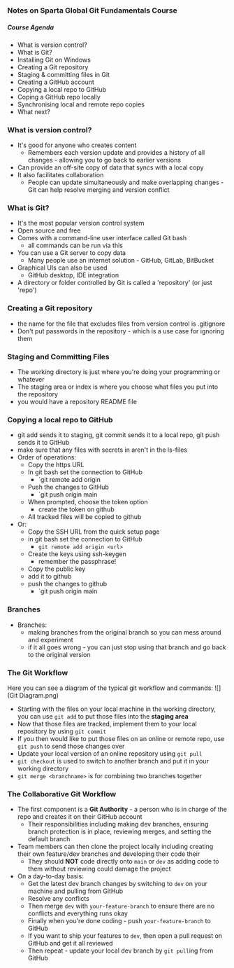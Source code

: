 ### Notes on Sparta Global Git Fundamentals Course
##### Course Agenda
- What is version control?
- What is Git?
- Installing Git on Windows
- Creating a Git repository
- Staging & committing files in Git
- Creating a GitHub account
- Copying a local repo to GitHub
- Coping a GitHub repo locally
- Synchronising local and remote repo copies
- What next?

### What is version control?
- It's good for anyone who creates content
	- Remembers each version update and provides a history of all changes - allowing you to go back to earlier versions
- Can provide an off-site copy of data that syncs with a local copy
- It also facilitates collaboration
	- People can update simultaneously and make overlapping changes - Git can help resolve merging and version conflict

### What is Git?
- It's the most popular version control system
- Open source and free
- Comes with a command-line user interface called Git bash
	- all commands can be run via this
- You can use a Git server to copy data
	- Many people use an internet solution - GitHub, GitLab, BitBucket
- Graphical UIs can also be used
	- GitHub desktop, IDE integration
- A directory or folder controlled by Git is called a 'repository' (or just 'repo')


### Creating a Git repository
- the name for the file that excludes files from version control is .gitignore
- Don't put passwords in the repository - which is a use case for ignoring them


### Staging and Committing Files
- The working directory is just where you're doing your programming or whatever
- The staging area or index is where you choose what files you put into the repository
- you would have a repository README file 


### Copying a local repo to GitHub
- git add sends it to staging, git commit sends it to a local repo, git push sends it to GitHub
- make sure that any files with secrets in aren't in the ls-files
- Order of operations:
	- Copy the https URL
	- In git bash set the connection to GitHub
		- `git remote add origin <url>
	- Push the changes to GitHub
		- `git push origin main
	- When prompted, choose the token option
		- create the token on github
	- All tracked files will be copied to github
- Or:
	- Copy the SSH URL from the quick setup page
	- in git bash set the connection to GitHub
		- `git remote add origin <url>`
	- Create the keys using ssh-keygen
		- remember the passphrase!
	- Copy the public key
	- add it to github
	- push the changes to github
		- `git push origin main


### Branches
- Branches:
	- making branches from the original branch so you can mess around and experiment 
	- if it all goes wrong - you can just stop using that branch and go back to the original version

### The Git Workflow
Here you can see a diagram of the typical git workflow and commands:
![](Git Diagram.png)
- Starting with the files on your local machine in the working directory, you can use `git add` to put those files into the **staging area**
- Now that those files are tracked, implement them to your local repository by using `git commit`
- If you then would like to put those files on an online or remote repo, use `git push` to send those changes over
- Update your local version of an online repository using `git pull` 
- `git checkout` is used to switch to another branch and put it in your working directory
- `git merge <branchname>` is for combining two branches together

### The Collaborative Git Workflow
- The first component is a **Git Authority** - a person who is in charge of the repo and creates it on their GitHub account
  - Their responsibilities including making dev branches, ensuring branch protection is in place, reviewing merges, and setting the default branch
- Team members can then clone the project locally including creating their own feature/dev branches and developing their code their
  - They should **NOT** code directly onto `main` or `dev` as adding code to them without reviewing could damage the project
- On a day-to-day basis:
  - Get the latest dev branch changes by switching to `dev` on your machine and pulling from GitHub
  - Resolve any conflicts
  - Then merge `dev` with `your-feature-branch` to ensure there are no conflicts and everything runs okay
  - Finally when you're done coding - push `your-feature-branch` to GitHub
  - If you want to ship your features to `dev`, then open a pull request on GitHub and get it all reviewed
  - Then repeat - update your local dev branch by `git pull`ing from GitHub

